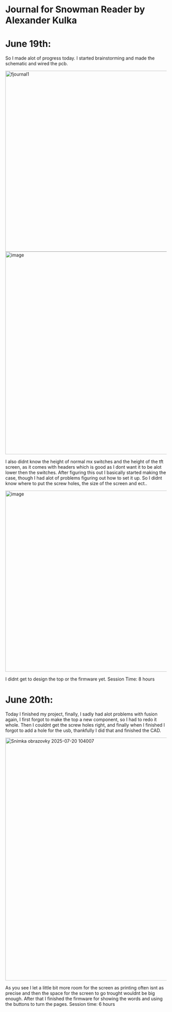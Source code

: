 # Journal for Snowman Reader by Alexander Kulka
# June 19th:
So I made alot of progress today. I started brainstorming and made the schematic and wired the pcb.

<img width="857" height="563" alt="fjournal1" src="https://github.com/user-attachments/assets/70b4d1be-17ae-44ac-8be8-ef68e6a845ff" />

<img width="715" height="631" alt="image" src="https://github.com/user-attachments/assets/a25147be-f984-4216-95c1-b05a2c2066e4" />

I also didnt know the height of normal mx switches and the height of the tft screen, as it comes with headers which is good as I dont want it to be alot lower then the switches.
After figuring this out I basically started making the case, though I had alot of problems figuring out how to set it up. So I didnt know where to put the screw holes, the size of the screen and ect..

<img width="731" height="564" alt="image" src="https://github.com/user-attachments/assets/f298289b-0b47-4858-9169-434b79f8a0d5" />

I didnt get to design the top or the firmware yet.
Session Time: 8 hours
# June 20th:
Today I finished my project, finally, I sadly had alot problems with fusion again, I first forgot to make the top a new component, so I had to redo it whole. Then I couldnt get the screw holes right, and finally when I finished I forgot to add a hole for the usb, thankfully I did that and finished the CAD.


<img width="978" height="756" alt="Snímka obrazovky 2025-07-20 104007" src="https://github.com/user-attachments/assets/5dc2ba86-6210-41f6-b076-0786c6d4e0c2" />

As you see I let a little bit more room for the screen as printing often isnt as precise and then the space for the screen to go trought wouldnt be big enough. 
After that I finished the firmware for showing the words and using the buttons to turn the pages.
Session time: 6 hours





